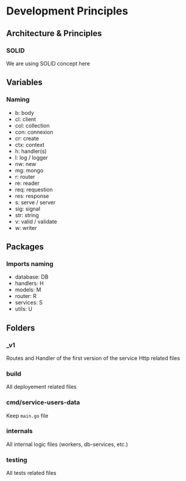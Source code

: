 # Development Principles

## Architecture & Principles
### SOLID
We are using SOLID concept here

## Variables
### Naming
  - b: body
  - cl: client
  - col: collection
  - con: connexion
  - cr: create
  - ctx: context
  - h: handler(s)
  - l: log / logger
  - nw: new
  - mg: mongo
  - r: router
  - re: reader
  - req: requestion
  - res: response
  - s: serve / server
  - sig: signal
  - str: string
  - v: valid / validate
  - w: writer

## Packages
### Imports naming
  - database: DB
  - handlers: H
  - models: M
  - router: R
  - services: S
  - utils: U

## Folders
### _v1
Routes and Handler of the first version of the service
Http related files

### build
All deployement related files

### cmd/service-users-data
Keep `main.go` file

### internals
All internal logic files (workers, db-services, etc.)

### testing
All tests related files
